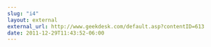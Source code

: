 ```yaml
---
slug: "i4"
layout: external
external_url: http://www.geekdesk.com/default.asp?contentID=613
date: 2011-12-29T11:43:52-06:00
---
```

